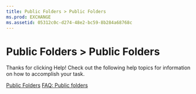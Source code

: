 ```yaml
---
title: Public Folders > Public Folders
ms.prod: EXCHANGE
ms.assetid: 05312c0c-d274-48e2-bc59-8b284a68768c
---
```



# Public Folders > Public Folders

Thanks for clicking Help! Check out the following help topics for information on how to accomplish your task.
  
    
    

 [Public Folders](http://technet.microsoft.com/library/94c4fb69-9234-4b34-8c1c-da2a0a11da65.aspx)
 [FAQ: Public folders](faq-public-folders.md)
  
    
    


